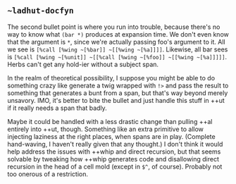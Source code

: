 ## `~ladhut-docfyn`
The second bullet point is where you run into trouble, because there's no way to know what `(bar *)` produces at expansion time. We don't even know that the argument is `*`, since we're actually passing foo's argument to it. All we see is `[%call [%wing ~[%bar]] ~[[%wing ~[%a]]]]`. Likewise, all bar sees is `[%call [%wing ~[%unit]] ~[[%call [%wing ~[%foo]] ~[[%wing ~[%a]]]]]`. Herbs can't get any hold-ier without a subject span.

In the realm of theoretical possibility, I suppose you might be able to do something crazy like generate a twig wrapped with `!>` and pass the result to something that generates a bunt from a span, but that's way beyond merely unsavory. IMO, it's better to bite the bullet and just handle this stuff in ++ut if it really needs a span that badly.

Maybe it could be handled with a less drastic change than pulling ++al entirely into ++ut, though. Something like an extra primitive to allow injecting laziness at the right places, when spans are in play. (Complete hand-waving, I haven't really given that any thought.) I don't think it would help address the issues with ++whip and direct recursion, but that seems solvable by tweaking how ++whip generates code and disallowing direct recursion in the head of a cell mold (except in `$^`, of course). Probably not too onerous of a restriction.